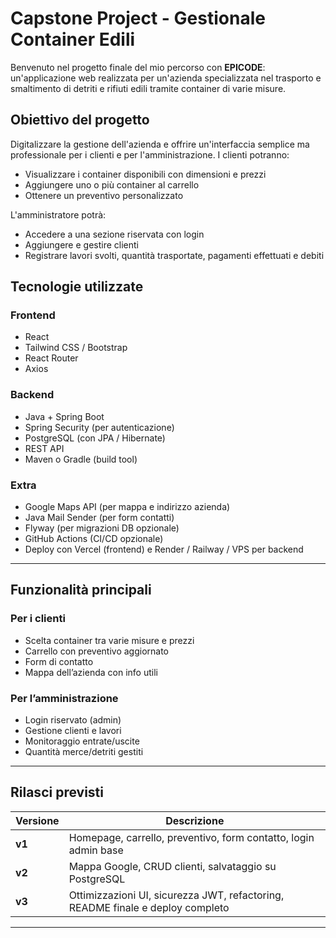 #  Capstone Project - Gestionale Container Edili

Benvenuto nel progetto finale del mio percorso con **EPICODE**: un'applicazione web realizzata per un'azienda specializzata nel trasporto e smaltimento di detriti e rifiuti edili tramite container di varie misure.

##  Obiettivo del progetto

Digitalizzare la gestione dell'azienda e offrire un'interfaccia semplice ma professionale per i clienti e per l'amministrazione. I clienti potranno:
- Visualizzare i container disponibili con dimensioni e prezzi
- Aggiungere uno o più container al carrello
- Ottenere un preventivo personalizzato

L'amministratore potrà:
- Accedere a una sezione riservata con login
- Aggiungere e gestire clienti
- Registrare lavori svolti, quantità trasportate, pagamenti effettuati e debiti

##  Tecnologie utilizzate

### Frontend
- React
- Tailwind CSS / Bootstrap
- React Router
- Axios

### Backend
- Java + Spring Boot
- Spring Security (per autenticazione)
- PostgreSQL (con JPA / Hibernate)
- REST API
- Maven o Gradle (build tool)

### Extra
- Google Maps API (per mappa e indirizzo azienda)
- Java Mail Sender (per form contatti)
- Flyway (per migrazioni DB opzionale)
- GitHub Actions (CI/CD opzionale)
- Deploy con Vercel (frontend) e Render / Railway / VPS per backend

---

##  Funzionalità principali

### Per i clienti
-  Scelta container tra varie misure e prezzi
-  Carrello con preventivo aggiornato
-  Form di contatto
-  Mappa dell’azienda con info utili

### Per l’amministrazione
-  Login riservato (admin)
-  Gestione clienti e lavori
-  Monitoraggio entrate/uscite
-  Quantità merce/detriti gestiti

---

## Rilasci previsti

| Versione | Descrizione |
|----------|-------------|
| **v1**   | Homepage, carrello, preventivo, form contatto, login admin base |
| **v2**   | Mappa Google, CRUD clienti, salvataggio su PostgreSQL |
| **v3**   | Ottimizzazioni UI, sicurezza JWT, refactoring, README finale e deploy completo |

---


